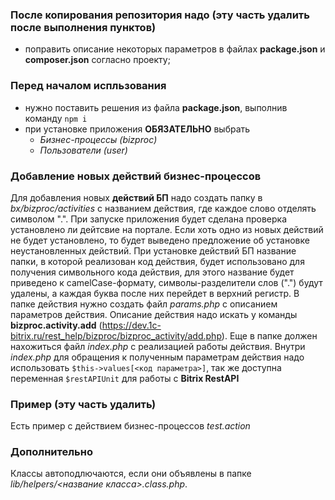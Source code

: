 ### После копирования репозитория надо (эту часть удалить после выполнения пунктов)

- поправить описание некоторых параметров в файлах **package.json** и **composer.json** согласно проекту;

### Перед началом испльзования

- нужно поставить решения из файла **package.json**, выполнив команду `npm i`
- при установке приложения **ОБЯЗАТЕЛЬНО** выбрать
    - *Бизнес-процессы (bizproc)*
    - *Пользователи (user)*

### Добавление новых действий бизнес-процессов

Для добавления новых **действий БП** надо создать папку в *bx/bizproc/activities* с названием действия, где каждое слово отделять символом ".". При запуске приложения будет сделана проверка установлено ли дейтсвие на портале. Если хоть одно из новых действий не будет установлено, то будет выведено предложение об установке неустановленных действий. При установке действий БП название папки, в которой реализован код действия, будет использовано для получения символьного кода действия, для этого название будет приведено к camelCase-формату, символы-разделители слов (".") будут удалены, а каждая буква после них перейдет в верхний регистр. В папке действия нужно создать файл *params.php* с описанием параметров действия. Описание действия надо искать у команды **bizproc.activity.add** (https://dev.1c-bitrix.ru/rest_help/bizproc/bizproc_activity/add.php). Еще в папке должен нахожиться файл *index.php* с реализацией работы действия. Внутри *index.php* для обращения к полученным параметрам действия надо использовать `$this->values[<код параметра>]`, так же доступна переменная `$restAPIUnit` для работы с **Bitrix RestAPI**

### Пример (эту часть удалить)

Есть пример с действием бизнес-процессов *test.action*

### Дополнительно

Классы автоподлючаются, если они объявлены в папке *lib/helpers/<название класса>.class.php*.